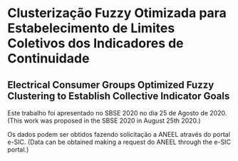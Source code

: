 # Clusterização Fuzzy Otimizada para Estabelecimento de Limites Coletivos dos Indicadores de Continuidade
## Electrical Consumer Groups Optimized Fuzzy Clustering to Establish Collective Indicator Goals



Este trabalho foi apresentado no SBSE 2020 no dia 25 de Agosto de 2020.
(This work was proposed in the SBSE 2020 in August 25th 2020.)

Os dados podem ser obtidos fazendo solicitação a ANEEL através do portal e-SIC. 
(Data can be obtained making a request do ANEEL through the e-SIC portal.)
